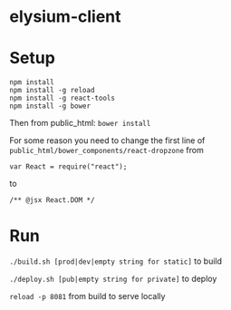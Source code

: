 elysium-client
==============

Setup
=====

```
npm install
npm install -g reload
npm install -g react-tools
npm install -g bower
```
Then from public_html:
`bower install`

For some reason you need to change the first line of `public_html/bower_components/react-dropzone` from
```
var React = require("react");
```

to

```
/** @jsx React.DOM */
```

Run
===

`./build.sh [prod|dev|empty string for static]` to build

`./deploy.sh [pub|empty string for private]` to deploy

`reload -p 8081` from build to serve locally
